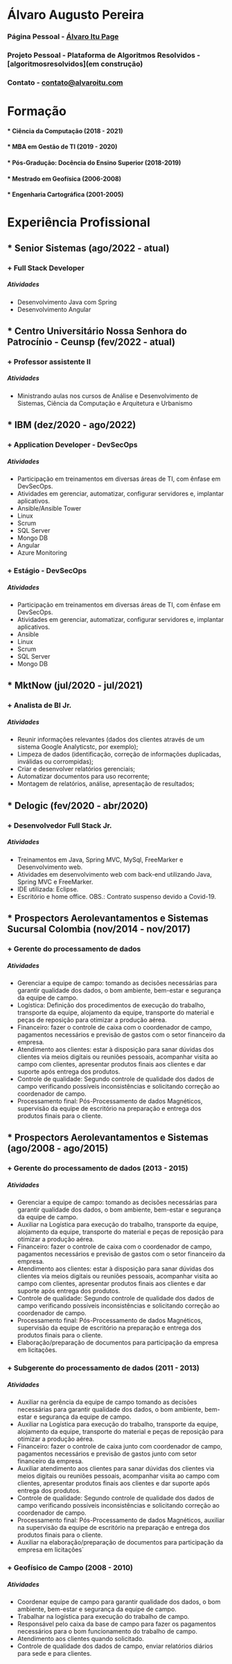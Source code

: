 # Álvaro Augusto Pereira

### Página Pessoal - [Álvaro Itu Page](https://alvaroitu.github.io/)

### Projeto Pessoal - Plataforma de Algoritmos Resolvidos - [algoritmosresolvidos](em construção)

### Contato - contato@alvaroitu.com



# Formação
#### * Ciência da Computação (2018 - 2021)
#### * MBA em Gestão de TI (2019 - 2020)
#### * Pós-Gradução: Docência do Ensino Superior (2018-2019)
#### * Mestrado em Geofísica (2006-2008)
#### * Engenharia Cartográfica (2001-2005)

# Experiência Profissional

## * Senior Sistemas (ago/2022 - atual)
### + Full Stack Developer
##### Atividades
- Desenvolvimento Java com Spring
- Desenvolvimento Angular

## * Centro Universitário Nossa Senhora do Patrocínio - Ceunsp (fev/2022 - atual)
### + Professor assistente II
##### Atividades
- Ministrando aulas nos cursos de Análise e Desenvolvimento de Sistemas, Ciência da Computação e Arquitetura e Urbanismo

## * IBM (dez/2020 - ago/2022) 
### + Application Developer - DevSecOps
##### Atividades
- Participação em treinamentos em diversas áreas de TI, com ênfase em DevSecOps.
- Atividades em gerenciar, automatizar, configurar servidores e, implantar aplicativos.
- Ansible/Ansible Tower
- Linux
- Scrum
- SQL Server
- Mongo DB
- Angular
- Azure Monitoring

### + Estágio - DevSecOps
##### Atividades
- Participação em treinamentos em diversas áreas de TI, com ênfase em DevSecOps.
- Atividades em gerenciar, automatizar, configurar servidores e, implantar aplicativos.
- Ansible
- Linux
- Scrum
- SQL Server
- Mongo DB

## * MktNow (jul/2020 - jul/2021)
### + Analista de BI Jr.
##### Atividades
- Reunir informações relevantes (dados dos clientes através de um sistema Google Analyticstc, por exemplo);
- Limpeza de dados (identificação, correção de informações duplicadas, inválidas ou corrompidas);
- Criar e desenvolver relatórios gerenciais;
- Automatizar documentos para uso recorrente;
- Montagem de relatórios, análise, apresentação de resultados; 

## * Delogic (fev/2020 - abr/2020)
### + Desenvolvedor Full Stack Jr.
##### Atividades
- Treinamentos em Java, Spring MVC, MySql, FreeMarker e Desenvolvimento web. 
- Atividades em desenvolvimento web com back-end utilizando Java, Spring MVC e FreeMarker.
- IDE utilizada: Eclipse.
- Escritório e home office.
OBS.: Contrato suspenso devido a Covid-19.

## * Prospectors Aerolevantamentos e Sistemas Sucursal Colombia (nov/2014 - nov/2017)
### + Gerente do processamento de dados
##### Atividades
- Gerenciar a equipe de campo: tomando as decisões necessárias para garantir qualidade dos dados, o bom ambiente, bem-estar e segurança da equipe de campo. 
- Logística: Definição dos procedimentos de execução do trabalho, transporte da equipe, alojamento da equipe, transporte do material e peças de reposição para otimizar a produção aérea. 
- Financeiro: fazer o controle de caixa com o coordenador de campo, pagamentos necessários e previsão de gastos com o setor financeiro da empresa. 
- Atendimento aos clientes: estar à disposição para sanar dúvidas dos clientes via meios digitais ou reuniões pessoais, acompanhar visita ao campo com clientes, apresentar produtos finais aos clientes e dar suporte após entrega dos produtos. 
- Controle de qualidade: Segundo controle de qualidade dos dados de campo verificando possíveis inconsistências e solicitando correção ao coordenador de campo. 
- Processamento final: Pós-Processamento de dados Magnéticos, supervisão da equipe de escritório na preparação e entrega dos produtos finais para o cliente.

## * Prospectors Aerolevantamentos e Sistemas (ago/2008 - ago/2015)
### + Gerente do processamento de dados (2013 - 2015)
##### Atividades
- Gerenciar a equipe de campo: tomando as decisões necessárias para garantir qualidade dos dados, o bom ambiente, bem-estar e segurança da equipe de campo. 
- Auxiliar na Logística para execução do trabalho, transporte da equipe, alojamento da equipe, transporte do material e peças de reposição para otimizar a produção aérea. 
- Financeiro: fazer o controle de caixa com o coordenador de campo, pagamentos necessários e previsão de gastos com o setor financeiro da empresa. 
- Atendimento aos clientes: estar à disposição para sanar dúvidas dos clientes via meios digitais ou reuniões pessoais, acompanhar visita ao campo com clientes, apresentar produtos finais aos clientes e dar suporte após entrega dos produtos. 
- Controle de qualidade: Segundo controle de qualidade dos dados de campo verificando possíveis inconsistências e solicitando correção ao coordenador de campo. 
- Processamento final: Pós-Processamento de dados Magnéticos, supervisão da equipe de escritório na preparação e entrega dos produtos finais para o cliente.
- Elaboração/preparação de documentos para participação da empresa em licitações.

### + Subgerente do processamento de dados (2011 - 2013)
##### Atividades
- Auxiliar na gerência da equipe de campo tomando as decisões necessárias para garantir qualidade dos dados, o bom ambiente, bem-estar e segurança da equipe de campo. 
- Auxiliar na Logística para execução do trabalho, transporte da equipe, alojamento da equipe, transporte do material e peças de reposição para otimizar a produção aérea. 
- Financeiro: fazer o controle de caixa junto com coordenador de campo, pagamentos necessários e previsão de gastos junto com setor financeiro da empresa. 
- Auxiliar atendimento aos clientes para sanar dúvidas dos clientes via meios digitais ou reuniões pessoais, acompanhar visita ao campo com clientes, apresentar produtos finais aos clientes e dar suporte após entrega dos produtos. 
- Controle de qualidade: Segundo controle de qualidade dos dados de campo verificando possíveis inconsistências e solicitando correção ao coordenador de campo. 
- Processamento final: Pós-Processamento de dados Magnéticos, auxiliar na supervisão da equipe de escritório na preparação e entrega dos produtos finais para o cliente.
- Auxiliar na elaboração/preparação de documentos para participação da empresa em licitações`

### + Geofísico de Campo (2008 - 2010)
##### Atividades
- Coordenar equipe de campo para garantir qualidade dos dados, o bom ambiente, bem-estar e segurança da equipe de campo. 
- Trabalhar na logística para execução do trabalho de campo. 
- Responsável pelo caixa da base de campo para fazer os pagamentos necessários para o bom funcionamento do trabalho de campo. 
- Atendimento aos clientes quando solicitado. 
- Controle de qualidade dos dados de campo, enviar relatórios diários para sede e para clientes.
